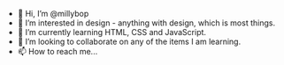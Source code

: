 - 👋 Hi, I’m @millybop
- 👀 I’m interested in design - anything with design, which is most things.
- 🌱 I’m currently learning HTML, CSS and JavaScript.
- 💞️ I’m looking to collaborate on any of the items I am learning.
- 📫 How to reach me...

<!---
millybop/millybop is a ✨ special ✨ repository because its `README.md` (this file) appears on your GitHub profile.
You can click the Preview link to take a look at your changes.
--->
